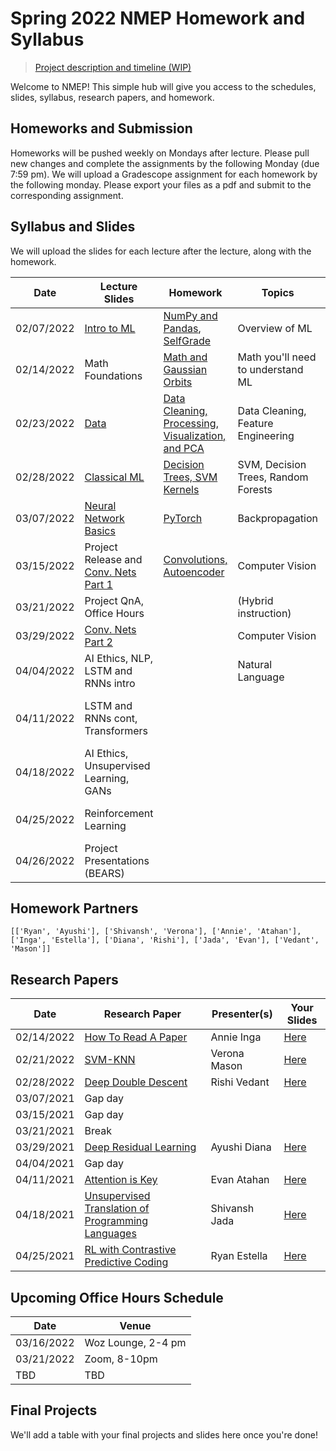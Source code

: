 # Spring 2022 NMEP Homework and Syllabus

> [Project description and timeline (WIP)](https://docs.google.com/document/d/1umsoMf8ivxUB1mjjpC5QsBADm58mg_MzooHs6Zo7iDg/edit?usp=sharing)

Welcome to NMEP! This simple hub will give you access to the schedules, slides, syllabus, research papers, and homework.

## Homeworks and Submission

Homeworks will be pushed weekly on Mondays after lecture. Please pull new changes and complete the assignments by the following Monday (due 7:59 pm). We will upload a Gradescope assignment for each homework by the following monday. Please export your files as a pdf and submit to the corresponding assignment.

## Syllabus and Slides

We will upload the slides for each lecture after the lecture, along with the homework.

| Date | Lecture Slides | Homework | Topics | Lecturer |
|------|----------------|----------|--------|----------|
| 02/07/2022 | [Intro to ML](https://docs.google.com/presentation/d/1cuH5nbKklYqMTuUBfbUumcx5oygatiMFcM56j069kUc/edit?usp=sharing) | [NumPy and Pandas](https://drive.google.com/drive/folders/1s9BLz66AI41rwiRJccxtbrVOUtmsLhpL?usp=sharing), [SelfGrade](https://forms.gle/s6o1Eq8pGQE4y2876) | Overview of ML | Everyone |
| 02/14/2022 | Math Foundations | [Math and Gaussian Orbits](https://drive.google.com/drive/folders/1dLPDQkTHuRuA69Rt9dVN6Hetcxehqv9C?usp=sharing) | Math you'll need to understand ML| Everyone |
| 02/23/2022 | [Data](https://docs.google.com/presentation/d/1uDySmZNJ8wzm5n7Bm3QE70tK798itQoy4Avk2pk2G5o/edit?usp=sharing) |[Data Cleaning, Processing, Visualization, and PCA](https://drive.google.com/drive/folders/1qwiBj2KX80BQEihdHIldFQrHZjMNZE2L?usp=sharing) | Data Cleaning, Feature Engineering | Val |
| 02/28/2022 | [Classical ML](https://docs.google.com/presentation/d/16_9xyt266O-YLzaH9UsFbG3FmkHCy6UROKQgOL0Rn8A/edit?usp=sharing)                  | [Decision Trees, SVM Kernels](https://drive.google.com/drive/folders/1c_yKF8IUYrnv7kg-eRgozoP11o7ah-a1?usp=sharing)        | SVM, Decision Trees, Random Forests   | Yash |
| 03/07/2022 | [Neural Network Basics](https://docs.google.com/presentation/d/1RL0AcOBZpIgF9M_f12wYJWMSZID2Ps3ZVY68fWjAa6Y/edit?usp=sharing)  | [PyTorch](https://drive.google.com/drive/folders/15veguGROiF3FkHaztsMV_e2s7VEXBsf7?usp=sharing) | Backpropagation | Val, Cade |
| 03/15/2022 | Project Release and [Conv. Nets Part 1](https://docs.google.com/presentation/d/1Bcxvq362QN7m-9Hq4aLkL87xUYFXyG-bPS9SKSXgiVQ/edit?usp=sharing) | [Convolutions, Autoencoder](https://drive.google.com/drive/folders/1h9SRn2_WslOCJ3TGqVX3Me7QJO0R5r9M?usp=sharing) | Computer Vision | Val |
| 03/21/2022 | Project QnA, Office Hours |          |(Hybrid instruction)        | Everyone |
| 03/29/2022 | [Conv. Nets Part 2](https://docs.google.com/presentation/d/1G3ibSG9jto1twi3CZAcSC1jWyg2xV8Ud6Ll7hLd0Ho0/edit?usp=sharing)          |          |Computer Vision        | Val, Tyler |
| 04/04/2022 | AI Ethics, NLP, LSTM and RNNs intro |          | Natural Language | Aryan, Val, John+ |
| 04/11/2022 | LSTM and RNNs cont, Transformers |          |        | John, Tej?, Cade?, Rohan? |
| 04/18/2022 | AI Ethics, Unsupervised Learning, GANs |          |        | Arjun, Tyler |
| 04/25/2022 | Reinforcement Learning |          |        | John, Ashwin, Kiran |
| 04/26/2022 | Project Presentations (BEARS)      |          |        | YAY |

## Homework Partners

`[['Ryan', 'Ayushi'], ['Shivansh', 'Verona'], ['Annie', 'Atahan'], ['Inga', 'Estella'], ['Diana', 'Rishi'], ['Jada', 'Evan'], ['Vedant', 'Mason']]`
 
## Research Papers
| Date      | Research Paper | Presenter(s) | Your Slides |
|-----------|----------------|--------------|-------------|
| 02/14/2022 | [How To Read A Paper](https://web.stanford.edu/class/ee384m/Handouts/HowtoReadPaper.pdf) | Annie	Inga        |[Here](https://docs.google.com/presentation/d/1B58h108uOTyPjA5fSYG-Hydiks0Kk8URWQjL0zm-ARI/edit?usp=sharing) |
| 02/21/2022 | [SVM-KNN](https://people.eecs.berkeley.edu/~trevor/CS294PublicFiles/07Discriminative%20Methods%20Lecture/Zhang%20-%20svmknn.pdf) | Verona	Mason  |[Here](https://docs.google.com/presentation/d/1_j4UiY-_C1ASNMfiRFPIB7BzypXqXdbWeikKdtiePOI/edit?usp=sharing) |
| 02/28/2022 | [Deep Double Descent](https://arxiv.org/pdf/1912.02292.pdf) | Rishi	Vedant |[Here](https://docs.google.com/presentation/d/1zRfh6RBMfio241zkKAAZKOjvTyz8qokHR2nS1KLxCk0/edit?usp=sharing) |
| 03/07/2021 | Gap day | ||
| 03/15/2021 | Gap day | ||
| 03/21/2021 | Break | ||
| 03/29/2021 | [Deep Residual Learning](https://www.cv-foundation.org/openaccess/content_cvpr_2016/papers/He_Deep_Residual_Learning_CVPR_2016_paper.pdf) | Ayushi	Diana | [Here](https://docs.google.com/presentation/d/12jJ-xXsp2iCgQuuKI5ef5mKajWwwPRCk7Y1WIY4Zhhw/edit?usp=sharing) |
| 04/04/2021 | Gap day | ||
| 04/11/2021 | [Attention is Key](https://arxiv.org/abs/1706.03762) |Evan	Atahan  |[Here](https://www.youtube.com/watch?v=dQw4w9WgXcQ) |
| 04/18/2021 | [Unsupervised Translation of Programming Languages](https://arxiv.org/abs/1807.03748) | Shivansh	Jada  |[Here](https://www.youtube.com/watch?v=dQw4w9WgXcQ) |
| 04/25/2021 | [RL with Contrastive Predictive Coding](https://arxiv.org/abs/2006.03511) | Ryan	Estella |[Here](https://www.youtube.com/watch?v=dQw4w9WgXcQ) |

## Upcoming Office Hours Schedule

|   Date   | Venue |
|----------|-------|
|03/16/2022| Woz Lounge, 2-4 pm |
|03/21/2022| Zoom, 8-10pm |
|TBD| TBD |

## Final Projects

We'll add a table with your final projects and slides here once you're done!
